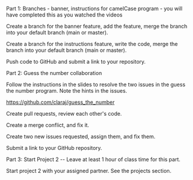 Part 1: Branches - banner, instructions for camelCase program - you will have completed this as you watched the videos 

Create a branch for the banner feature, add the feature, merge the branch into your default branch (main or master). 

Create a branch for the instructions feature, write the code, merge the branch into your default branch (main or master).

Push code to GitHub and submit a link to your repository.  

Part 2: Guess the number collaboration 

Follow the instructions in the slides to resolve the two issues in the guess the number program.  Note the hints in the issues. 

https://github.com/claraj/guess_the_number

Create pull requests, review each other's code.

Create a merge conflict, and fix it.

Create two new issues requested, assign them, and fix them. 

Submit a link to your GitHub repository. 

Part 3: Start Project 2  -- Leave at least 1 hour of class time for this part. 

Start project 2 with your assigned partner.  See the projects section. 
